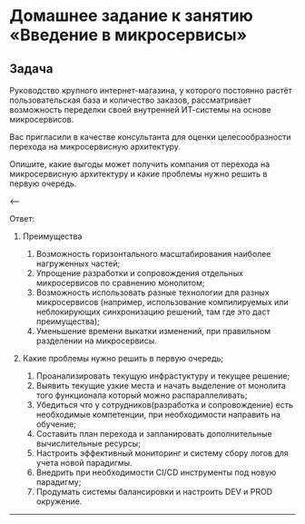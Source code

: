 # Домашнее задание к занятию «Введение в микросервисы»

## Задача

Руководство крупного интернет-магазина,
у которого постоянно растёт пользовательская база и количество заказов,
рассматривает возможность переделки своей внутренней ИТ-системы на основе микросервисов. 

Вас пригласили в качестве консультанта для
оценки целесообразности перехода на микросервисную архитектуру. 

Опишите, какие выгоды может получить компания от перехода
на микросервисную архитектуру и какие проблемы нужно решить в первую очередь.

<--

Ответ:

1. Преимущества
   1. Возможность горизонтального масштабирования наиболее нагруженных частей;
   2. Упрощение разработки и сопровождения отдельных микросервисов по сравнению монолитом;
   3. Возможность использовать разные технологии для разных микросервисов (например, использование компилируемых или неблокирующих синхронизацию решений, там где это даст преимущества);
   4. Уменьшение времени выкатки изменений, при правильном разделении на микросервисы.

2. Какие проблемы нужно решить в первую очередь;
   1. Проанализировать текущую инфрастуктуру и текущее решение;
   2. Выявить текущие узкие места и начать выделение от монолита того функционала который можно распараллеливать;
   3. Убедиться что у сотрудников(разработка и сопровождение) есть необходимые компетенции, при необходимости направить на обучение;
   4. Составить план перехода и запланировать дополнительные вычислительные ресурсы;
   5. Настроить эффективный мониторинг и систему сбору логов для учета новой парадигмы.
   6. Внедрить при необходимости CI/CD инструменты под новую парадигму;
   7. Продумать системы балансировки и настроить DEV и PROD окружение.

---